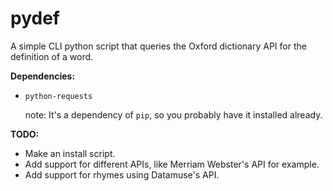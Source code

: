 # pydef
A simple CLI python script that queries the Oxford dictionary API for the definition of a word.

**Dependencies:**
* `python-requests`

  note: It's a dependency of `pip`, so you probably have it installed already.

**TODO:**
* Make an install script.
* Add support for different APIs, like Merriam Webster's API for example.
* Add support for rhymes using Datamuse's API.
